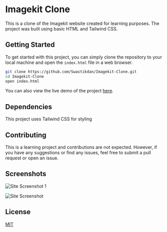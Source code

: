 
# Imagekit Clone

This is a clone of the Imagekit website created for learning purposes. The project was built using basic HTML and Tailwind CSS.




## Getting Started
To get started with this project, you can simply clone the repository to your local machine and open the `index.html` file in a web browser.





```bash
git clone https://github.com/Swastikdan/Imagekit-Clone.git
cd Imagekit-Clone
open index.html
```
You can also view the live demo of the project [here](https://test-site.swastikdan.tech/).

## Dependencies
This project uses Tailwind CSS for styling

## Contributing
This is a learning project and contributions are not expected. However, if you have any suggestions or find any issues, feel free to submit a pull request or open an issue.
## Screenshots

![Site Screenshot 1](https://ik.imagekit.io/swastik/Screenshot__150__8W2dFdKqG.png?ik-sdk-version=javascript-1.4.3&updatedAt=1676703715393)

![Site Screenshot](https://ik.imagekit.io/swastik/Screenshot__151__vEmodaUTs.png?ik-sdk-version=javascript-1.4.3&updatedAt=1676703724772)

## License

[MIT](https://choosealicense.com/licenses/mit/)

